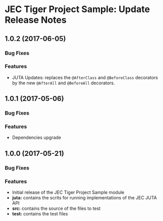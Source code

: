 # JEC Tiger Project Sample: Update Release Notes

<a name="jec-sample-tiger-1.0.2"></a>
## **1.0.2** (2017-06-05)

### Bug Fixes

### Features

- JUTA Updates: replaces the `@AfterClass` and `@BeforeClass` decorators by the 
new `@AfterAll` and `@BeforeAll` decorators.

<a name="jec-sample-tiger-1.0.1"></a>
## **1.0.1** (2017-05-06)

### Bug Fixes

### Features

- Dependencies upgrade

<a name="jec-sample-tiger-1.0.0"></a>
## **1.0.0** (2017-05-21)

### Bug Fixes

### Features

- Initial release of the JEC Tiger Project Sample module
- **juta:** contains the scrits for running implementations of the JEC JUTA API
- **src:** contains the source of the files to test
- **test:** contains the test files